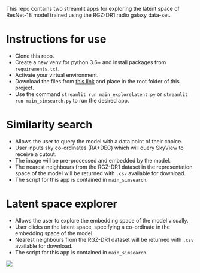 This repo contains two streamlit apps for exploring the latent space of ResNet-18 model trained using the RGZ-DR1 radio galaxy data-set.

# Instructions for use
- Clone this repo.
- Create a new venv for python 3.6+ and install packages from `requirements.txt`.
- Activate your virtual environment.
- Download the files from [this link](https://www.dropbox.com/scl/fo/bts47gvt1pzir282b2tux/h?dl=0&rlkey=l716x8cgklnqqamlnv8yyjo2c) and place in the root folder of this project.
- Use the command `streamlit run main_explorelatent.py` or `streamlit run main_simsearch.py` to run the desired app.

# Similarity search
- Allows the user to query the model with a data point of their choice.
- User inputs sky co-ordinates (RA+DEC) which will query SkyView to receive a cutout. 
- The image will be pre-processed and embedded by the model. 
- The nearest neighbours from the RGZ-DR1 dataset in the representation space of the model will be returned with `.csv` available for download. 
- The script for this app is contained in `main_simsearch`.

# Latent space explorer
- Allows the user to explore the embedding space of the model visually.
- User clicks on the latent space, specifying a co-ordinate in the embedding space of the model. 
- Nearest neighbours from the RGZ-DR1 dataset will be returned with `.csv` available for download. 
- The script for this app is contained in `main_simsearch`.

![](https://github.com/inigoval/rgz-latentexplorer/latent_space_explorer.gif)
